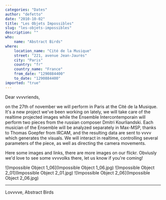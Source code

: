 ```yaml
---
categories: "Dates"
author: "defetto"
date: "2010-10-02"
title: "Les Objets Impossibles"
slug: "les-objets-impossibles"
description: ""
who: 
    name: "Abstract Birds"
where: 
    location_name: "Cité de la Musique"
    street: "221, avenue Jean-Jaurès"
    city: "Paris"
    country: "fr"
    country_name: "France"
    from_date: "1290884400"
    to_date: "1290884400"
imported: "true"
---
```



Dear vvvvriends,

on the 27th of november we will perform in Paris at the Cité de la Musique.
It's a new project we've been working on lately, we will take care of the realtime projected images while the Ensemble Intercontemporain will perform two pieces from the russian composer Dmitri Kourliandski.
Each musician of the Ensemble will be analyzed separately in Max-MSP, thanks to Thomas Goepfer from IRCAM, and the resulting data are sent to vvvv which generates the visuals. We will interact in realtime, controlling several parameters of the piece, as well as directing the camera movements.

Here some images and links, there are more images on our flickr.
Obviusly we'd love to see some vvvvolks there, let us know if you're coming!

![Impossible Object 1_06](Impossible Object 1_06.jpg) 
![Impossible Object 2_01](Impossible Object 2_01.jpg) 
![Impossible Object 2_06](Impossible Object 2_06.jpg)

[](http://www.flickr.com/photos/abstractbirds/)

[](http://www.ensembleinter.com/fr/fiche-concert.php?IDconcert=373)

[](http://www.kourl.ru/)

[](http://www.arcadi.fr/artistesetoeuvres/artisteoeuvre.php?id=935&recherche=les+objets+impossibles)

[](http://www.ircam.fr/)

[](http://www.cite-musique.fr/anglais/evenement.aspx?id=10698)

---

Lovvvve,
Abstract Birds

[](http://www.abstractbirds.com/)